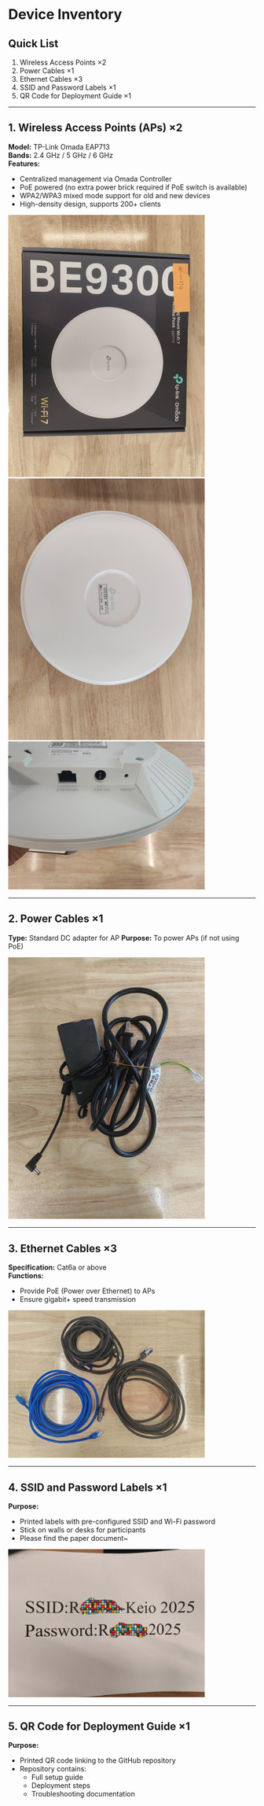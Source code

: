 # Device Inventory

## Quick List
1. Wireless Access Points ×2  
2. Power Cables ×1  
3. Ethernet Cables ×3  
4. SSID and Password Labels ×1  
5. QR Code for Deployment Guide ×1  

---

## 1. Wireless Access Points (APs) ×2
**Model:** TP-Link Omada EAP713  
**Bands:** 2.4 GHz / 5 GHz / 6 GHz  
**Features:**  
- Centralized management via Omada Controller  
- PoE powered (no extra power brick required if PoE switch is available)  
- WPA2/WPA3 mixed mode support for old and new devices  
- High-density design, supports 200+ clients  

<img src="images/eap713.jpg" alt="EAP713" width="400">  
<img src="images/eap713_device.jpg" alt="EAP713 Device" width="400">  
<img src="images/eap713_interface.jpg" alt="EAP713 Interface" width="400"> 

---
## 2. Power Cables ×1
**Type:** Standard DC adapter for AP
**Purpose:** To power APs (if not using PoE)  

<img src="images/power-cable.jpg" alt="Power Cable" width="400"> 

---
## 3. Ethernet Cables ×3
**Specification:** Cat6a or above  
**Functions:**  
- Provide PoE (Power over Ethernet) to APs  
- Ensure gigabit+ speed transmission  

<img src="images/cat6a-cable.jpg" alt="Ethernet Cable" width="400"> 

---


## 4. SSID and Password Labels ×1
**Purpose:**  
- Printed labels with pre-configured SSID and Wi-Fi password  
- Stick on walls or desks for participants
- Please find the paper document~

<img src="images/Quick_SSID_PW.jpg" alt="SSID Label" width="400">

---

## 5. QR Code for Deployment Guide ×1
**Purpose:**  
- Printed QR code linking to the GitHub repository  
- Repository contains:  
  - Full setup guide  
  - Deployment steps  
  - Troubleshooting documentation  
